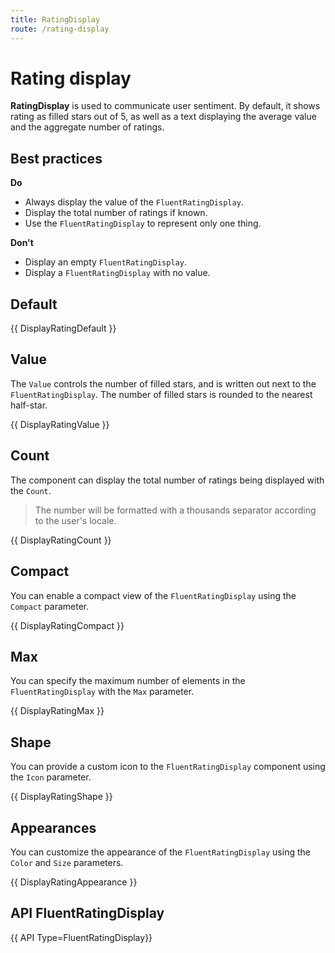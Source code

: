 ```yaml
---
title: RatingDisplay
route: /rating-display
---
```


# Rating display

**RatingDisplay** is used to communicate user sentiment.
By default, it shows rating as filled stars out of 5, as well as a text displaying the average value and the aggregate number of ratings.

## Best practices

**Do**
- Always display the value of the `FluentRatingDisplay`.
- Display the total number of ratings if known.
- Use the `FluentRatingDisplay` to represent only one thing.

**Don't**
- Display an empty `FluentRatingDisplay`.
- Display a `FluentRatingDisplay` with no value.

## Default

{{ DisplayRatingDefault }}

## Value

The `Value` controls the number of filled stars, and is written out next to the `FluentRatingDisplay`. The number of filled stars is rounded to the nearest half-star.

{{ DisplayRatingValue }}

## Count

The component can display the total number of ratings being displayed with the `Count`.

> The number will be formatted with a thousands separator according to the user's locale.

{{ DisplayRatingCount }}

## Compact
You can enable a compact view of the `FluentRatingDisplay` using the `Compact` parameter.

{{ DisplayRatingCompact }}

## Max
You can specify the maximum number of elements in the `FluentRatingDisplay` with the `Max` parameter.

{{ DisplayRatingMax }}

## Shape
You can provide a custom icon to the `FluentRatingDisplay` component using the `Icon` parameter.

{{ DisplayRatingShape }}

## Appearances

You can customize the appearance of the `FluentRatingDisplay` using the `Color` and `Size` parameters.

{{ DisplayRatingAppearance }}

## API FluentRatingDisplay

{{ API Type=FluentRatingDisplay}}


